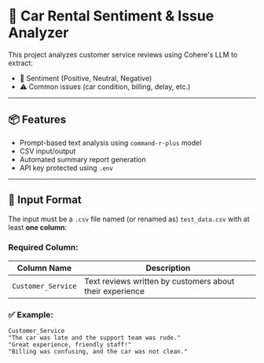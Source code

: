 # 🚗 Car Rental Sentiment & Issue Analyzer

This project analyzes customer service reviews using Cohere's LLM to extract:
- 💬 Sentiment (Positive, Neutral, Negative)
- ⚠ Common issues (car condition, billing, delay, etc.)

---

## 📦 Features

- Prompt-based text analysis using `command-r-plus` model
- CSV input/output
- Automated summary report generation
- API key protected using `.env`

---

## 📂 Input Format

The input must be a `.csv` file named (or renamed as) `test_data.csv` with at least **one column**:

### Required Column:
| Column Name        | Description                             |
|--------------------|-----------------------------------------|
| `Customer_Service` | Text reviews written by customers about their experience |

### ✅ Example:
```csv
Customer_Service
"The car was late and the support team was rude."
"Great experience, friendly staff!"
"Billing was confusing, and the car was not clean."


